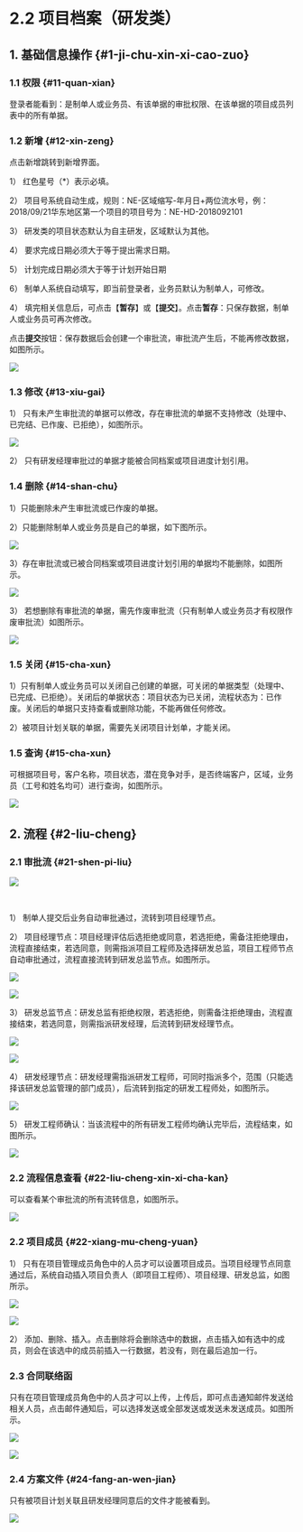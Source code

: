 # 2.2 项目档案（研发类）

## 1. 基础信息操作 {#1-ji-chu-xin-xi-cao-zuo}

### 1.1 权限 {#11-quan-xian}

登录者能看到：是制单人或业务员、有该单据的审批权限、在该单据的项目成员列表中的所有单据。

### 1.2 新增 {#12-xin-zeng}

点击新增跳转到新增界面。

1） 红色星号（\*）表示必填。

2） 项目号系统自动生成，规则：NE-区域缩写-年月日+两位流水号，例：2018/09/21华东地区第一个项目的项目号为：NE-HD-2018092101

3） 研发类的项目状态默认为自主研发，区域默认为其他。

4） 要求完成日期必须大于等于提出需求日期。

5） 计划完成日期必须大于等于计划开始日期

6） 制单人系统自动填写，即当前登录者，业务员默认为制单人，可修改。

4） 填完相关信息后，可点击【**暂存**】或【**提交**】。点击**暂存**：只保存数据，制单人或业务员可再次修改。

点击**提交**按钮：保存数据后会创建一个审批流，审批流产生后，不能再修改数据，如图所示。

![](../.gitbook/assets/image%20%281%29.png)

### 1.3 修改 {#13-xiu-gai}

1） 只有未产生审批流的单据可以修改，存在审批流的单据不支持修改（处理中、已完结、已作废、已拒绝），如图所示。

![](../.gitbook/assets/image%20%2870%29.png)

2） 只有研发经理审批过的单据才能被合同档案或项目进度计划引用。

### 1.4 删除 {#14-shan-chu}

1）只能删除未产生审批流或已作废的单据。

2）只能删除制单人或业务员是自己的单据，如下图所示。

![](../.gitbook/assets/image%20%2863%29.png)

3）存在审批流或已被合同档案或项目进度计划引用的单据均不能删除，如图所示。

![](../.gitbook/assets/image%20%2821%29.png)

3） 若想删除有审批流的单据，需先作废审批流（只有制单人或业务员才有权限作废审批流）如图所示。

![](../.gitbook/assets/image%20%2832%29.png)

### 1.5 关闭 {#15-cha-xun}

1）只有制单人或业务员可以关闭自己创建的单据，可关闭的单据类型（处理中、已完成、已拒绝）。关闭后的单据状态：项目状态为已关闭，流程状态为：已作废。关闭后的单据只支持查看或删除功能，不能再做任何修改。

2）被项目计划关联的单据，需要先关闭项目计划单，才能关闭。

### 1.5 查询 {#15-cha-xun}

可根据项目号，客户名称，项目状态，潜在竞争对手，是否终端客户，区域，业务员（工号和姓名均可）进行查询，如图所示。

![](../.gitbook/assets/image%20%2860%29.png)

## 2. 流程 {#2-liu-cheng}

### 2.1 审批流 {#21-shen-pi-liu}

![](https://blobscdn.gitbook.com/v0/b/gitbook-28427.appspot.com/o/assets%2F-LKy6nd-p_b7KpAaUuY_%2F-LMuB8kqWvIHe3dXBdhQ%2F-LMuCOKHH-h4sD24MITf%2Fimage.png?alt=media&token=f9885a85-95a6-4fb7-8a73-eec052764a4a)

​

1） 制单人提交后业务自动审批通过，流转到项目经理节点。

2） 项目经理节点：项目经理评估后选拒绝或同意，若选拒绝，需备注拒绝理由，流程直接结束，若选同意，则需指派项目工程师及选择研发总监，项目工程师节点自动审批通过，流程直接流转到研发总监节点。如图所示。

![](../.gitbook/assets/image%20%28109%29.png)

![](../.gitbook/assets/image%20%2875%29.png)

3） 研发总监节点：研发总监有拒绝权限，若选拒绝，则需备注拒绝理由，流程直接结束，若选同意，则需指派研发经理，后流转到研发经理节点。

![](../.gitbook/assets/image%20%2852%29.png)

![](../.gitbook/assets/image%20%2818%29.png)

4） 研发经理节点：研发经理需指派研发工程师，可同时指派多个，范围（只能选择该研发总监管理的部门成员），后流转到指定的研发工程师处，如图所示。

![](../.gitbook/assets/image%20%2826%29.png)

5） 研发工程师确认：当该流程中的所有研发工程师均确认完毕后，流程结束，如图所示。

![](../.gitbook/assets/image%20%2834%29.png)

### 2.2 流程信息查看 {#22-liu-cheng-xin-xi-cha-kan}

可以查看某个审批流的所有流转信息，如图所示。

![](../.gitbook/assets/image%20%2843%29.png)

### 2.2 项目成员 {#22-xiang-mu-cheng-yuan}

1） 只有在项目管理成员角色中的人员才可以设置项目成员。当项目经理节点同意通过后，系统自动插入项目负责人（即项目工程师）、项目经理、研发总监，如图所示。

![](../.gitbook/assets/image%20%28113%29.png)

![](../.gitbook/assets/image%20%2892%29.png)

2） 添加、删除、插入。点击删除将会删除选中的数据，点击插入如有选中的成员，则会在该选中的成员前插入一行数据，若没有，则在最后追加一行。

### ​2.3 合同联络函

只有在项目管理成员角色中的人员才可以上传，上传后，即可点击通知邮件发送给相关人员，点击邮件通知后，可以选择发送或全部发送或发送未发送成员。如图所示。

![](../.gitbook/assets/image%20%2884%29.png)

![](../.gitbook/assets/image%20%28122%29.png)

### 2.4 方案文件 {#24-fang-an-wen-jian}

只有被项目计划关联且研发经理同意后的文件才能被看到。

![](../.gitbook/assets/image%20%2817%29.png)

